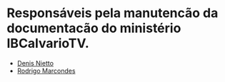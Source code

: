 # Responsáveis pela manutencão da documentacão do ministério IBCalvarioTV.

- [Denis Nietto](mailto:denisnietto@yahoo.com.br)
- [Rodrigo Marcondes](mailto:rmarcondes@hotmail.com)
